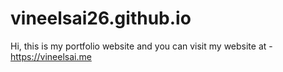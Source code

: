# vineelsai26.github.io

Hi, this is my portfolio website and you can visit my website at - <https://vineelsai.me>
